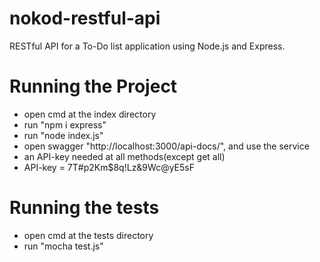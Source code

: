 # nokod-restful-api

RESTful API for a To-Do list application using Node.js and Express.

# Running the Project

- open cmd at the index directory
- run "npm i express"
- run "node index.js"
- open swagger "http://localhost:3000/api-docs/", and use the service
- an API-key needed at all methods(except get all)
- API-key = 7T#p2Km$8q!Lz&9Wc@yE5sF


# Running the tests

- open cmd at the tests directory
- run "mocha test.js"

